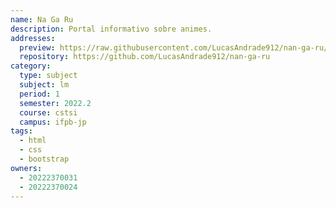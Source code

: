 ```yaml
---
name: Na Ga Ru
description: Portal informativo sobre animes.
addresses:
  preview: https://raw.githubusercontent.com/LucasAndrade912/nan-ga-ru/main/preview.png
  repository: https://github.com/LucasAndrade912/nan-ga-ru
category:
  type: subject
  subject: lm
  period: 1
  semester: 2022.2
  course: cstsi
  campus: ifpb-jp
tags:
  - html
  - css
  - bootstrap
owners:
  - 20222370031
  - 20222370024
---
```

